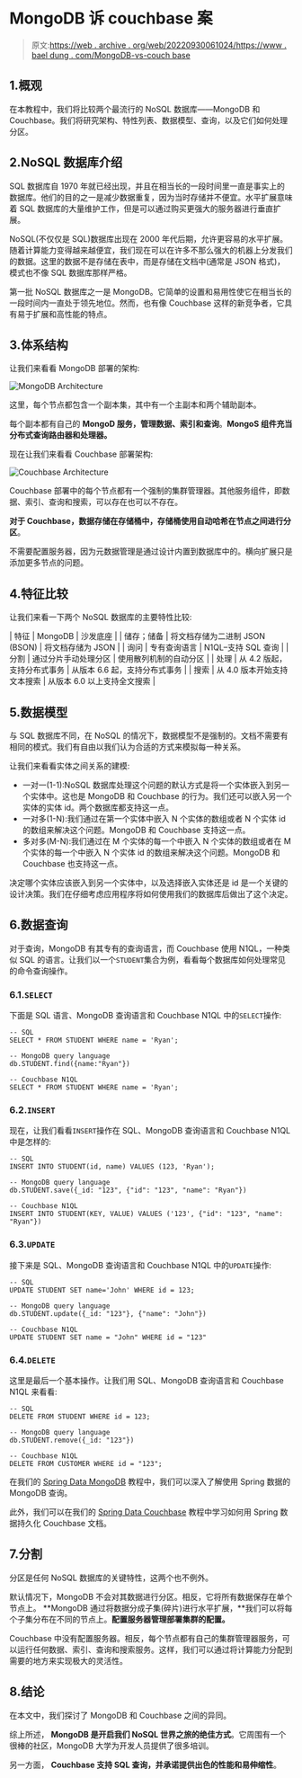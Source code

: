 # MongoDB 诉 couchbase 案

> 原文:[https://web . archive . org/web/20220930061024/https://www . bael dung . com/MongoDB-vs-couch base](https://web.archive.org/web/20220930061024/https://www.baeldung.com/mongodb-vs-couchbase)

## 1.概观

在本教程中，我们将比较两个最流行的 NoSQL 数据库——MongoDB 和 Couchbase。我们将研究架构、特性列表、数据模型、查询，以及它们如何处理分区。

## 2.NoSQL 数据库介绍

SQL 数据库自 1970 年就已经出现，并且在相当长的一段时间里一直是事实上的数据库。他们的目的之一是减少数据重复，因为当时存储并不便宜。水平扩展意味着 SQL 数据库的大量维护工作，但是可以通过购买更强大的服务器进行垂直扩展。

NoSQL(不仅仅是 SQL)数据库出现在 2000 年代后期，允许更容易的水平扩展。随着计算能力变得越来越便宜，我们现在可以在许多不那么强大的机器上分发我们的数据。这里的数据不是存储在表中，而是存储在文档中(通常是 JSON 格式)，模式也不像 SQL 数据库那样严格。

第一批 NoSQL 数据库之一是 MongoDB。它简单的设置和易用性使它在相当长的一段时间内一直处于领先地位。然而，也有像 Couchbase 这样的新竞争者，它具有易于扩展和高性能的特点。

## 3.体系结构

让我们来看看 MongoDB 部署的架构:

![MongoDB Architecture](../Images/b3b44c943cc895417beae0437a6810f9.png)

这里，每个节点都包含一个副本集，其中有一个主副本和两个辅助副本。

每个副本都有自己的 **MongoD 服务，管理数据、索引和查询**。**MongoS 组件充当分布式查询路由器和处理器。**

现在让我们来看看 Couchbase 部署架构:

![Couchbase Architecture](../Images/eaf18c9bc4f2fe55a1a2c86a43fdd9e5.png)

Couchbase 部署中的每个节点都有一个强制的集群管理器。其他服务组件，即数据、索引、查询和搜索，可以存在也可以不存在。

**对于 Couchbase，数据存储在存储桶中，存储桶使用自动哈希在节点之间进行分区**。

不需要配置服务器，因为元数据管理是通过设计内置到数据库中的。横向扩展只是添加更多节点的问题。

## 4.特征比较

让我们来看一下两个 NoSQL 数据库的主要特性比较:

| 特征 | MongoDB | 沙发底座 |
| 储存；储备 | 将文档存储为二进制 JSON (BSON) | 将文档存储为 JSON |
| 询问 | 专有查询语言 | N1QL–支持 SQL 查询 |
| 分割 | 通过分片手动处理分区 | 使用散列机制的自动分区 |
| 处理 | 从 4.2 版起，支持分布式事务 | 从版本 6.6 起，支持分布式事务 |
| 搜索 | 从 4.0 版本开始支持文本搜索 | 从版本 6.0 以上支持全文搜索 |

## 5.数据模型

与 SQL 数据库不同，在 NoSQL 的情况下，数据模型不是强制的。文档不需要有相同的模式。我们有自由以我们认为合适的方式来模拟每一种关系。

让我们来看看实体之间关系的建模:

*   一对一(1-1):NoSQL 数据库处理这个问题的默认方式是将一个实体嵌入到另一个实体中。这也是 MongoDB 和 Couchbase 的行为。我们还可以嵌入另一个实体的实体 id。两个数据库都支持这一点。
*   一对多(1-N):我们通过在第一个实体中嵌入 N 个实体的数组或者 N 个实体 id 的数组来解决这个问题。MongoDB 和 Couchbase 支持这一点。
*   多对多(M-N):我们通过在 M 个实体的每一个中嵌入 N 个实体的数组或者在 M 个实体的每一个中嵌入 N 个实体 id 的数组来解决这个问题。MongoDB 和 Couchbase 也支持这一点。

决定哪个实体应该嵌入到另一个实体中，以及选择嵌入实体还是 id 是一个关键的设计决策。我们在仔细考虑应用程序将如何使用我们的数据库后做出了这个决定。

## 6.数据查询

对于查询，MongoDB 有其专有的查询语言，而 Couchbase 使用 N1QL，一种类似 SQL 的语言。让我们以一个`STUDENT`集合为例，看看每个数据库如何处理常见的命令查询操作。

### 6.1.`SELECT`

下面是 SQL 语言、MongoDB 查询语言和 Couchbase N1QL 中的`SELECT`操作:

```
-- SQL
SELECT * FROM STUDENT WHERE name = 'Ryan';

-- MongoDB query language
db.STUDENT.find({name:"Ryan"})

-- Couchbase N1QL
SELECT * FROM STUDENT WHERE name = 'Ryan'; 
```

### 6.2.`INSERT`

现在，让我们看看`INSERT`操作在 SQL、MongoDB 查询语言和 Couchbase N1QL 中是怎样的:

```
-- SQL
INSERT INTO STUDENT(id, name) VALUES (123, 'Ryan');

-- MongoDB query language
db.STUDENT.save({_id: "123", {"id": "123", "name": "Ryan"})

-- Couchbase N1QL
INSERT INTO STUDENT(KEY, VALUE) VALUES ('123', {"id": "123", "name": "Ryan"}) 
```

### 6.3.`UPDATE`

接下来是 SQL、MongoDB 查询语言和 Couchbase N1QL 中的`UPDATE`操作:

```
-- SQL
UPDATE STUDENT SET name='John' WHERE id = 123;

-- MongoDB query language
db.STUDENT.update({_id: "123"}, {"name": "John"})

-- Couchbase N1QL
UPDATE STUDENT SET name = "John" WHERE id = "123" 
```

### 6.4.`DELETE`

这里是最后一个基本操作。让我们用 SQL、MongoDB 查询语言和 Couchbase N1QL 来看看:

```
-- SQL
DELETE FROM STUDENT WHERE id = 123;

-- MongoDB query language
db.STUDENT.remove({_id: "123"})

-- Couchbase N1QL
DELETE FROM CUSTOMER WHERE id = "123"; 
```

在我们的 [Spring Data MongoDB](/web/20221129115650/https://www.baeldung.com/queries-in-spring-data-mongodb "Spring Data MongoDB") 教程中，我们可以深入了解使用 Spring 数据的 MongoDB 查询。

此外，我们可以在我们的 [Spring Data Couchbase](/web/20221129115650/https://www.baeldung.com/spring-data-couchbase "Spring Data Couchbase") 教程中学习如何用 Spring 数据持久化 Couchbase 文档。

## 7.分割

分区是任何 NoSQL 数据库的关键特性，这两个也不例外。

默认情况下，MongoDB 不会对其数据进行分区。相反，它将所有数据保存在单个节点上。 **MongoDB 通过将数据分成子集(碎片)进行水平扩展，**我们可以将每个子集分布在不同的节点上。**配置服务器管理部署集群的配置。**

Couchbase 中没有配置服务器。相反，每个节点都有自己的集群管理器服务，可以运行任何数据、索引、查询和搜索服务。这样，我们可以通过将计算能力分配到需要的地方来实现极大的灵活性。

## 8.结论

在本文中，我们探讨了 MongoDB 和 Couchbase 之间的异同。

综上所述， **MongoDB 是开启我们 NoSQL 世界之旅的绝佳方式**。它周围有一个很棒的社区，MongoDB 大学为开发人员提供了很多培训。

另一方面， **Couchbase 支持 SQL 查询，并承诺提供出色的性能和易伸缩性**。